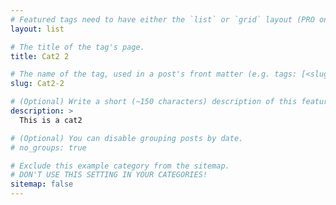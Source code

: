 ```yaml
---
# Featured tags need to have either the `list` or `grid` layout (PRO only).
layout: list

# The title of the tag's page.
title: Cat2 2

# The name of the tag, used in a post's front matter (e.g. tags: [<slug>]).
slug: Cat2-2

# (Optional) Write a short (~150 characters) description of this featured tag.
description: >
  This is a cat2

# (Optional) You can disable grouping posts by date.
# no_groups: true

# Exclude this example category from the sitemap.
# DON'T USE THIS SETTING IN YOUR CATEGORIES!
sitemap: false
---
```

